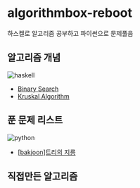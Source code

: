 # algorithmbox-reboot
하스켈로 알고리즘 공부하고 파이썬으로 문제풀음

## 알고리즘 개념
![haskell](https://img.shields.io/badge/Haskell-5D4F85?style=flat-square&logo=haskell&logoColor=white)
* [Binary Search](basic/binary_search)
* [Kruskal Algorithm](basic/graphs/kruskal.hs)

## 푼 문제 리스트
![python](https://img.shields.io/badge/Python-3776AB?style=flat-square&logo=python&logoColor=white)
* [[bakjoon]트리의 지름](solutions/bakjoon-1967.py)

## 직접만든 알고리즘
